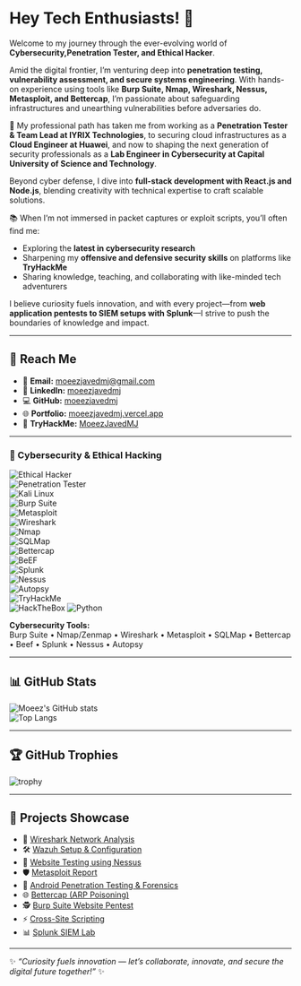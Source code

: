 # Hey Tech Enthusiasts! 👋  
Welcome to my journey through the ever-evolving world of **Cybersecurity,Penetration Tester, and Ethical Hacker**.  

Amid the digital frontier, I’m venturing deep into **penetration testing, vulnerability assessment, and secure systems engineering**. With hands-on experience using tools like **Burp Suite, Nmap, Wireshark, Nessus, Metasploit, and Bettercap**, I’m passionate about safeguarding infrastructures and unearthing vulnerabilities before adversaries do.  

🚀 My professional path has taken me from working as a **Penetration Tester & Team Lead at IYRIX Technologies**, to securing cloud infrastructures as a **Cloud Engineer at Huawei**, and now to shaping the next generation of security professionals as a **Lab Engineer in Cybersecurity at Capital University of Science and Technology**.  

Beyond cyber defense, I dive into **full-stack development with React.js and Node.js**, blending creativity with technical expertise to craft scalable solutions.  

📚 When I’m not immersed in packet captures or exploit scripts, you’ll often find me:  
- Exploring the **latest in cybersecurity research**  
- Sharpening my **offensive and defensive security skills** on platforms like **TryHackMe**  
- Sharing knowledge, teaching, and collaborating with like-minded tech adventurers  

I believe curiosity fuels innovation, and with every project—from **web application pentests to SIEM setups with Splunk**—I strive to push the boundaries of knowledge and impact.  

---

## 🔗 Reach Me
- 📧 **Email:** [moeezjavedmj@gmail.com](mailto:moeezjavedmj@gmail.com)  
- 💼 **LinkedIn:** [moeezjavedmj](https://www.linkedin.com/in/moeezjavedmj)  
- 💻 **GitHub:** [moeezjavedmj](https://github.com/moeezjavedmj)  
- 🌐 **Portfolio:** [moeezjavedmj.vercel.app](https://moeezjavedmj.vercel.app)  
- 🎯 **TryHackMe:** [MoeezJavedMJ](https://tryhackme.com/r/p/MoeezJavedMJ)  

---
### 🔐 Cybersecurity & Ethical Hacking  

![Ethical Hacker](https://img.shields.io/badge/-Ethical%20Hacker-000000?style=flat&logo=hackaday&logoColor=white)  
![Penetration Tester](https://img.shields.io/badge/-Penetration%20Tester-FF0000?style=flat&logo=probot&logoColor=white)  
![Kali Linux](https://img.shields.io/badge/-Kali%20Linux-557C94?style=flat&logo=kalilinux&logoColor=white)  
![Burp Suite](https://img.shields.io/badge/-Burp%20Suite-FF6F00?style=flat&logo=burp-suite&logoColor=white)  
![Metasploit](https://img.shields.io/badge/-Metasploit-2E86C1?style=flat&logo=metasploit&logoColor=white)  
![Wireshark](https://img.shields.io/badge/-Wireshark-1679A7?style=flat&logo=wireshark&logoColor=white)  
![Nmap](https://img.shields.io/badge/-Nmap-4682B4?style=flat&logo=securityscorecard&logoColor=white)  
![SQLMap](https://img.shields.io/badge/-SQLMap-F39C12?style=flat&logo=sqlite&logoColor=white)  
![Bettercap](https://img.shields.io/badge/-Bettercap-6C3483?style=flat&logo=gnometerminal&logoColor=white)  
![BeEF](https://img.shields.io/badge/-BeEF-E74C3C?style=flat&logo=redhat&logoColor=white)  
![Splunk](https://img.shields.io/badge/-Splunk-000000?style=flat&logo=splunk&logoColor=white)  
![Nessus](https://img.shields.io/badge/-Nessus-00AEEF?style=flat&logo=nessus&logoColor=white)  
![Autopsy](https://img.shields.io/badge/-Autopsy-34495E?style=flat&logo=archive&logoColor=white)  
![TryHackMe](https://img.shields.io/badge/-TryHackMe-212C42?style=flat&logo=tryhackme&logoColor=red)  
![HackTheBox](https://img.shields.io/badge/-HackTheBox-111927?style=flat&logo=hackthebox&logoColor=green)
![Python](https://img.shields.io/badge/-Python-3776AB?style=flat&logo=python&logoColor=white)   


**Cybersecurity Tools:**  
Burp Suite • Nmap/Zenmap • Wireshark • Metasploit • SQLMap • Bettercap • Beef • Splunk • Nessus • Autopsy  

---

## 📊 GitHub Stats  
![Moeez's GitHub stats](https://github-readme-stats.vercel.app/api?username=moeezjavedmj&show_icons=true&theme=radical)  
![Top Langs](https://github-readme-stats.vercel.app/api/top-langs/?username=moeezjavedmj&layout=compact&theme=radical)  

---

## 🏆 GitHub Trophies  
![trophy](https://github-profile-trophy.vercel.app/?username=moeezjavedmj&theme=onedark&column=7)  

---

## 📌 Projects Showcase  
- 📡 [Wireshark Network Analysis](https://github.com/moeezjavedmj/-Network-Packet-Analysis-Wireshark-.git)  
- 🛠 [Wazuh Setup & Configuration](https://github.com/moeezjavedmj/Wazuh-download-configure-and-Working)  
- 🔐 [Website Testing using Nessus](https://github.com/moeezjavedmj/Nessus)  
- 🛡 [Metasploit Report](https://github.com/moeezjavedmj/Metasploit-Report)  
- 📱 [Android Penetration Testing & Forensics](https://github.com/moeezjavedmj/Andriod-Penetration-Testing-and-Forensics.git)  
- 🌐 [Bettercap (ARP Poisoning)](https://github.com/moeezjavedmj/Bettercap.git)  
- 🕵️ [Burp Suite Website Pentest](https://github.com/moeezjavedmj/Burpsuite.git)  
- ⚡ [Cross-Site Scripting](https://github.com/moeezjavedmj/Cross-Site-Scripting.git)  
- 📊 [Splunk SIEM Lab](https://github.com/moeezjavedmj/Splunk.git)  


---

✨ *“Curiosity fuels innovation — let’s collaborate, innovate, and secure the digital future together!”* ✨
